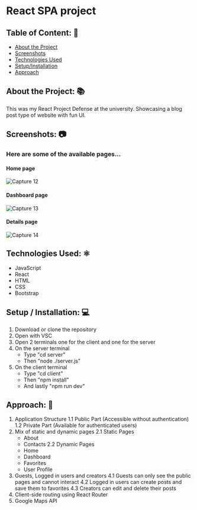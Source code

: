 # React SPA project

## Table of Content: 📑
* [About the Project](#about-the-project-)
* [Screenshots](#screenshots-)
* [Technologies Used](#technologies-used-%EF%B8%8F)
* [Setup/Installation](#setup--installation-)
* [Approach](#approach-)

## About the Project: 📚
This was my React Project Defense at the university. Showcasing a blog post type of website with fun UI.

## Screenshots: 📷
### Here are some of the available pages...
#### Home page

![Capture 12](https://github.com/TabhitaBlackmore/React-SPA-Project/assets/135979731/28b42b79-923b-45ac-9d0c-72fa6580622f)
#### Dashboard page

![Capture 13](https://github.com/TabhitaBlackmore/React-SPA-Project/assets/135979731/2d8f96e7-793d-400b-b343-86b1d25f8630)
#### Details page

![Capture 14](https://github.com/TabhitaBlackmore/React-SPA-Project/assets/135979731/55bcd6b7-8f85-4316-90d6-f4b95a921d31)

## Technologies Used: ⚛️
* JavaScript
* React
* HTML
* CSS
* Bootstrap

## Setup / Installation: 💻
1. Download or clone the repository
2. Open with VSC 
3. Open 2 terminals one for the client and one for the server
4. On the server terminal
    * Type "cd server"
    * Then "node ./server.js"
5. On the client terminal
    * Type "cd client"
    * Then "npm install"
    * And lastly "npm run dev"

## Approach: 🚶
1. Application Structure
1.1 Public Part (Accessible without authentication)
1.2 Private Part (Available for authenticated users)
2. Mix of static and dynamic pages
2.1 Static Pages
    * About
    * Contacts
2.2 Dynamic Pages
    * Home
    * Dashboard
    * Favorites
    * User Profile
4. Guests, Logged in users and creators
4.1 Guests can only see the public pages and cannot interact
4.2 Logged in users can create posts and save them to favorites
4.3 Creators can edit and delete their posts
5. Client-side routing using React Router
6. Google Maps API
    

